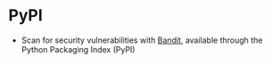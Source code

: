 # PyPI

* Scan for security vulnerabilities with [Bandit](https://bandit.readthedocs.io/en/latest/), available through the Python Packaging Index (PyPI)
